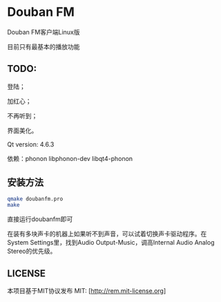 Douban FM
========
Douban FM客户端Linux版

目前只有最基本的播放功能

## TODO:

登陆；

加红心；

不再听到；

界面美化。

Qt version: 4.6.3

依赖：phonon libphonon-dev libqt4-phonon

## 安装方法
```bash
qmake doubanfm.pro
make
```

直接运行doubanfm即可

在装有多块声卡的机器上如果听不到声音，可以试着切换声卡驱动程序。在System Settings里，找到Audio Output-Music，调高Internal Audio Analog Stereo的优先级。



## LICENSE
本项目基于MIT协议发布
MIT: [http://rem.mit-license.org]
